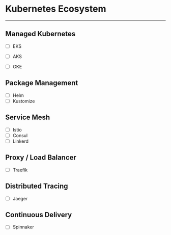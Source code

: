 # Kubernetes Ecosystem

---

## Managed Kubernetes

* [ ] EKS
* [ ] AKS
* [ ] GKE


## Package Management

* [ ] Helm
* [ ] Kustomize

## Service Mesh

* [ ] Istio
* [ ] Consul
* [ ] Linkerd

## Proxy / Load Balancer

* [ ] Traefik

## Distributed Tracing

* [ ] Jaeger

## Continuous Delivery

* [ ] Spinnaker